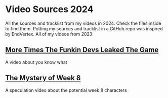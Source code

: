 # Video Sources 2024
All the sources and tracklist from my videos in 2024. Check the files inside to find them. Putting my sources and tracklist in a GitHub repo was inspired by EndVertex. All of my videos from 2023:

## [More Times The Funkin Devs Leaked The Game](https://youtu.be/p1JtCOCvqp4)
A video about you know what

## [The Mystery of Week 8](https://youtu.be/fNJPHIC36po)
A speculation video about the potential week 8 characters
